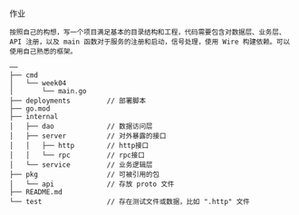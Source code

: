 作业

`按照自己的构想，写一个项目满足基本的目录结构和工程，代码需要包含对数据层、业务层、API 注册，以及 main 函数对于服务的注册和启动，信号处理，使用 Wire 构建依赖。可以使用自己熟悉的框架。`



```
──
├── cmd
│   └── week04
│       └── main.go
├── deployments         // 部署脚本
├── go.mod
├── internal
│   ├── dao             // 数据访问层
│   ├── server          // 对外暴露的接口
│   │   ├── http        // http接口
│   │   └── rpc         // rpc接口
│   └── service         // 业务逻辑层
├── pkg                 // 可被引用的包
│   └── api             // 存放 proto 文件
├── README.md
└── test                // 存在测试文件或数据，比如 ".http" 文件
```

